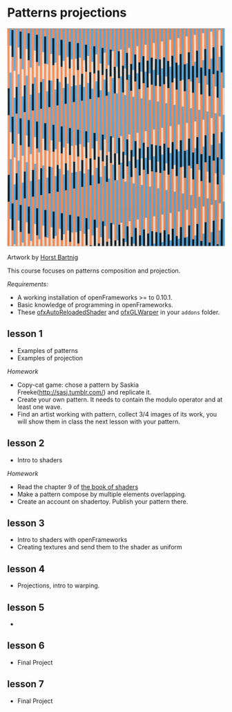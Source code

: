 # Patterns projections

![img](img/horst-bartnig.jpg)

Artwork by [Horst Bartnig](https://de.wikipedia.org/wiki/Horst_Bartnig)

This course focuses on patterns composition and projection.

*Requirements:*

- A working installation of openFrameworks >= to 0.10.1.
- Basic knowledge of programming in openFrameworks.
- These [ofxAutoReloadedShader](https://github.com/andreasmuller/ofxAutoReloadedShader) and [ofxGLWarper](https://github.com/roymacdonald/ofxGLWarper) in your `addons` folder. 

## lesson 1
- Examples of patterns
- Examples of projection

*Homework*

- Copy-cat game: chose a pattern by Saskia Freeke(http://sasj.tumblr.com/) and replicate it.
- Create your own pattern. It needs to contain the modulo operator and at least one wave.
- Find an artist working with pattern, collect 3/4 images of its work, you will show them in class the next lesson with your pattern.



## lesson 2
- Intro to shaders

*Homework*

- Read the chapter 9 of [the book of shaders](https://thebookofshaders.com/09/)
- Make a pattern compose by multiple elements overlapping.
- Create an account on shadertoy. Publish your pattern there.

## lesson 3

- Intro to shaders with openFrameworks
- Creating textures and send them to the shader as uniform

## lesson 4
- Projections, intro to warping.


## lesson 5
- 

## lesson 6
- Final Project

## lesson 7
- Final Project




